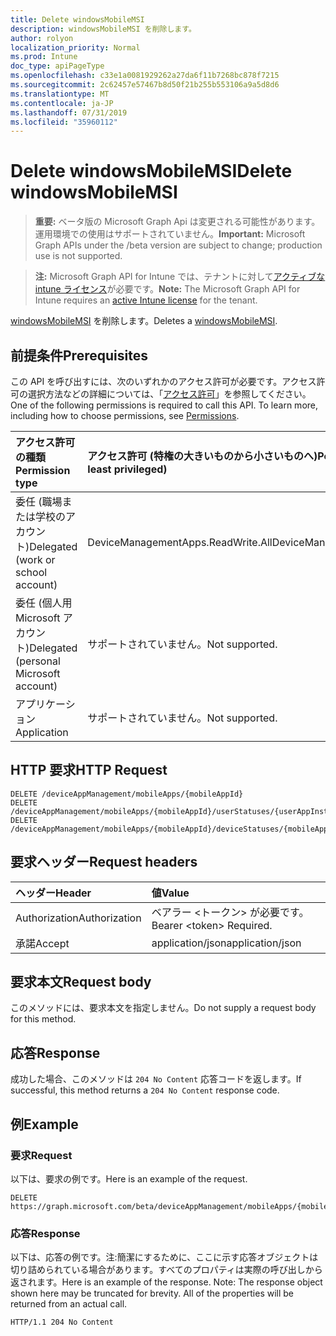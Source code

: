 ```yaml
---
title: Delete windowsMobileMSI
description: windowsMobileMSI を削除します。
author: rolyon
localization_priority: Normal
ms.prod: Intune
doc_type: apiPageType
ms.openlocfilehash: c33e1a0081929262a27da6f11b7268bc878f7215
ms.sourcegitcommit: 2c62457e57467b8d50f21b255b553106a9a5d8d6
ms.translationtype: MT
ms.contentlocale: ja-JP
ms.lasthandoff: 07/31/2019
ms.locfileid: "35960112"
---
```

# <a name="delete-windowsmobilemsi"></a><span data-ttu-id="e611d-103">Delete windowsMobileMSI</span><span class="sxs-lookup"><span data-stu-id="e611d-103">Delete windowsMobileMSI</span></span>

> <span data-ttu-id="e611d-104">**重要:** ベータ版の Microsoft Graph Api は変更される可能性があります。運用環境での使用はサポートされていません。</span><span class="sxs-lookup"><span data-stu-id="e611d-104">**Important:** Microsoft Graph APIs under the /beta version are subject to change; production use is not supported.</span></span>

> <span data-ttu-id="e611d-105">**注:** Microsoft Graph API for Intune では、テナントに対して[アクティブな intune ライセンス](https://go.microsoft.com/fwlink/?linkid=839381)が必要です。</span><span class="sxs-lookup"><span data-stu-id="e611d-105">**Note:** The Microsoft Graph API for Intune requires an [active Intune license](https://go.microsoft.com/fwlink/?linkid=839381) for the tenant.</span></span>

<span data-ttu-id="e611d-106">[windowsMobileMSI](../resources/intune-apps-windowsmobilemsi.md) を削除します。</span><span class="sxs-lookup"><span data-stu-id="e611d-106">Deletes a [windowsMobileMSI](../resources/intune-apps-windowsmobilemsi.md).</span></span>

## <a name="prerequisites"></a><span data-ttu-id="e611d-107">前提条件</span><span class="sxs-lookup"><span data-stu-id="e611d-107">Prerequisites</span></span>
<span data-ttu-id="e611d-p101">この API を呼び出すには、次のいずれかのアクセス許可が必要です。アクセス許可の選択方法などの詳細については、「[アクセス許可](/graph/permissions-reference)」を参照してください。</span><span class="sxs-lookup"><span data-stu-id="e611d-p101">One of the following permissions is required to call this API. To learn more, including how to choose permissions, see [Permissions](/graph/permissions-reference).</span></span>

|<span data-ttu-id="e611d-110">アクセス許可の種類</span><span class="sxs-lookup"><span data-stu-id="e611d-110">Permission type</span></span>|<span data-ttu-id="e611d-111">アクセス許可 (特権の大きいものから小さいものへ)</span><span class="sxs-lookup"><span data-stu-id="e611d-111">Permissions (from most to least privileged)</span></span>|
|:---|:---|
|<span data-ttu-id="e611d-112">委任 (職場または学校のアカウント)</span><span class="sxs-lookup"><span data-stu-id="e611d-112">Delegated (work or school account)</span></span>|<span data-ttu-id="e611d-113">DeviceManagementApps.ReadWrite.All</span><span class="sxs-lookup"><span data-stu-id="e611d-113">DeviceManagementApps.ReadWrite.All</span></span>|
|<span data-ttu-id="e611d-114">委任 (個人用 Microsoft アカウント)</span><span class="sxs-lookup"><span data-stu-id="e611d-114">Delegated (personal Microsoft account)</span></span>|<span data-ttu-id="e611d-115">サポートされていません。</span><span class="sxs-lookup"><span data-stu-id="e611d-115">Not supported.</span></span>|
|<span data-ttu-id="e611d-116">アプリケーション</span><span class="sxs-lookup"><span data-stu-id="e611d-116">Application</span></span>|<span data-ttu-id="e611d-117">サポートされていません。</span><span class="sxs-lookup"><span data-stu-id="e611d-117">Not supported.</span></span>|

## <a name="http-request"></a><span data-ttu-id="e611d-118">HTTP 要求</span><span class="sxs-lookup"><span data-stu-id="e611d-118">HTTP Request</span></span>
<!-- {
  "blockType": "ignored"
}
-->
``` http
DELETE /deviceAppManagement/mobileApps/{mobileAppId}
DELETE /deviceAppManagement/mobileApps/{mobileAppId}/userStatuses/{userAppInstallStatusId}/app
DELETE /deviceAppManagement/mobileApps/{mobileAppId}/deviceStatuses/{mobileAppInstallStatusId}/app
```

## <a name="request-headers"></a><span data-ttu-id="e611d-119">要求ヘッダー</span><span class="sxs-lookup"><span data-stu-id="e611d-119">Request headers</span></span>
|<span data-ttu-id="e611d-120">ヘッダー</span><span class="sxs-lookup"><span data-stu-id="e611d-120">Header</span></span>|<span data-ttu-id="e611d-121">値</span><span class="sxs-lookup"><span data-stu-id="e611d-121">Value</span></span>|
|:---|:---|
|<span data-ttu-id="e611d-122">Authorization</span><span class="sxs-lookup"><span data-stu-id="e611d-122">Authorization</span></span>|<span data-ttu-id="e611d-123">ベアラー &lt;トークン&gt; が必要です。</span><span class="sxs-lookup"><span data-stu-id="e611d-123">Bearer &lt;token&gt; Required.</span></span>|
|<span data-ttu-id="e611d-124">承諾</span><span class="sxs-lookup"><span data-stu-id="e611d-124">Accept</span></span>|<span data-ttu-id="e611d-125">application/json</span><span class="sxs-lookup"><span data-stu-id="e611d-125">application/json</span></span>|

## <a name="request-body"></a><span data-ttu-id="e611d-126">要求本文</span><span class="sxs-lookup"><span data-stu-id="e611d-126">Request body</span></span>
<span data-ttu-id="e611d-127">このメソッドには、要求本文を指定しません。</span><span class="sxs-lookup"><span data-stu-id="e611d-127">Do not supply a request body for this method.</span></span>

## <a name="response"></a><span data-ttu-id="e611d-128">応答</span><span class="sxs-lookup"><span data-stu-id="e611d-128">Response</span></span>
<span data-ttu-id="e611d-129">成功した場合、このメソッドは `204 No Content` 応答コードを返します。</span><span class="sxs-lookup"><span data-stu-id="e611d-129">If successful, this method returns a `204 No Content` response code.</span></span>

## <a name="example"></a><span data-ttu-id="e611d-130">例</span><span class="sxs-lookup"><span data-stu-id="e611d-130">Example</span></span>

### <a name="request"></a><span data-ttu-id="e611d-131">要求</span><span class="sxs-lookup"><span data-stu-id="e611d-131">Request</span></span>
<span data-ttu-id="e611d-132">以下は、要求の例です。</span><span class="sxs-lookup"><span data-stu-id="e611d-132">Here is an example of the request.</span></span>
``` http
DELETE https://graph.microsoft.com/beta/deviceAppManagement/mobileApps/{mobileAppId}
```

### <a name="response"></a><span data-ttu-id="e611d-133">応答</span><span class="sxs-lookup"><span data-stu-id="e611d-133">Response</span></span>
<span data-ttu-id="e611d-p102">以下は、応答の例です。注:簡潔にするために、ここに示す応答オブジェクトは切り詰められている場合があります。すべてのプロパティは実際の呼び出しから返されます。</span><span class="sxs-lookup"><span data-stu-id="e611d-p102">Here is an example of the response. Note: The response object shown here may be truncated for brevity. All of the properties will be returned from an actual call.</span></span>
``` http
HTTP/1.1 204 No Content
```





